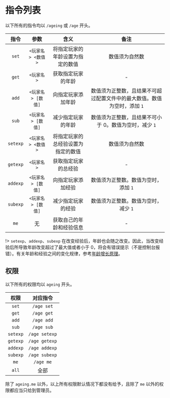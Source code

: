 # 指令列表

以下所有的指令均以 `/ageing` 或 `/age` 开头。

|   指令   |       参数        |                含义                |                                   备注                                   |
| :------: | :---------------: | :--------------------------------: | :----------------------------------------------------------------------: |
|  `set`   | `<玩家名> <数值>` |  将指定玩家的年龄设置为指定的数值  |                              数值须为自然数                              |
|  `get`   |    `<玩家名>`     |         获取指定玩家的年龄         |                                    -                                     |
|  `add`   | `<玩家名> [数值]` |         向指定玩家添加年龄         | 数值须为正整数，且结果不可超过配置文件中的最大数值。数值为空时，添加 `1` |
|  `sub`   | `<玩家名> [数值]` |         减少指定玩家的年龄         |          数值须为正整数，且结果不可小于 0。数值为空时，减少 `1`          |
| `setexp` | `<玩家名> <数值>` | 将指定玩家的总经验设置为指定的数值 |                              数值须为自然数                              |
| `getexp` |    `<玩家名>`     |        获取指定玩家的总经验        |                                    -                                     |
| `addexp` | `<玩家名> [数值]` |         向指定玩家添加经验         |                   数值须为正整数。数值为空时，添加 `1`                   |
| `subexp` | `<玩家名> [数值]` |         减少指定玩家的经验         |                   数值须为正整数。数值为空时，减少 `1`                   |
|   `me`   |        无         |      获取自己的年龄和经验信息      |                                    -                                     |

!> `setexp`、`addexp`、`subexp` 在改变经验后，年龄也会随之改变。因此，当改变经验后所导致年龄改变超过了最大值或者小于 0，将会有错误提示（不是控制台报错）。有关年龄和经验之间的变化规律，参考[年龄增长原理](/ageing/growth.md)。

## 权限

以下所有的权限均以 `ageing` 开头。

|   权限   |   对应指令    |
| :------: | :-----------: |
|  `set`   |  `/age set`   |
|  `get`   |  `/age get`   |
|  `add`   |  `/age add`   |
|  `sub`   |  `/age sub`   |
| `setexp` | `/age setexp` |
| `getexp` | `/age getexp` |
| `addexp` | `/age addexp` |
| `subexp` | `/age subexp` |
|   `me`   |   `/age me`   |
|  `all`   |     全部      |

除了 `ageing.me` 以外，以上所有权限默认情况下都没有给予，且除了 `me` 以外的权限都应当只给到管理员。
